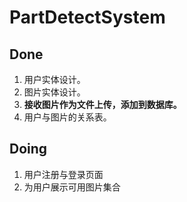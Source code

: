 # PartDetectSystem 

## Done ##
1. 用户实体设计。
2. 图片实体设计。
3. **接收图片作为文件上传，添加到数据库。**
4. 用户与图片的关系表。 

## Doing ##
1. 用户注册与登录页面
2. 为用户展示可用图片集合
